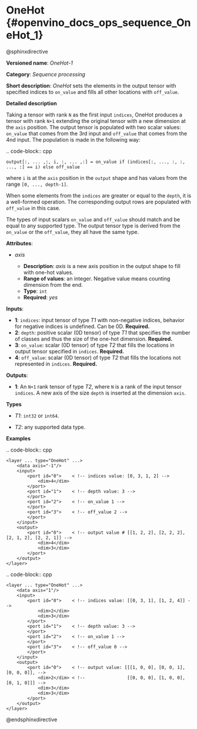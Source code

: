 # OneHot {#openvino_docs_ops_sequence_OneHot_1}

@sphinxdirective

**Versioned name**: *OneHot-1*

**Category**: *Sequence processing*

**Short description**: *OneHot* sets the elements in the output tensor with specified indices to ``on_value`` and fills all other locations with ``off_value``.

**Detailed description**

Taking a tensor with rank ``N`` as the first input ``indices``, OneHot produces a tensor with rank ``N+1`` extending the original
tensor with a new dimension at the ``axis`` position. The output tensor is populated with two scalar values: ``on_value``
that comes from the 3rd input and ``off_value`` that comes from the 4nd input. The population is made in the following way:

.. code-block:: cpp

    output[:, ... ,:, i, :, ... ,:] = on_value if (indices[:, ..., :, :, ..., :] == i) else off_value

where ``i`` is at the ``axis`` position in the ``output`` shape and has values from the range ``[0, ..., depth-1]``.

When some elements from the ``indices`` are greater or equal to the ``depth``, it is a well-formed operation. The corresponding output rows are populated with ``off_value`` in this case.

The types of input scalars ``on_value`` and ``off_value`` should match and be equal to any supported type. The output tensor type is derived from the ``on_value`` or the ``off_value``, they all have the same type.

**Attributes**:

* *axis*

  * **Description**: *axis* is a new axis position in the output shape to fill with one-hot values.
  * **Range of values**: an integer. Negative value means counting dimension from the end.
  * **Type**: ``int``
  * **Required**: *yes*

**Inputs**:

* **1**: ``indices``: input tensor of type *T1* with non-negative indices, behavior for negative indices is undefined. Can be 0D. **Required.**
* **2**: ``depth``: positive scalar (0D tensor) of type *T1* that specifies the number of classes and thus the size of the one-hot dimension. **Required.**
* **3**: ``on_value``: scalar (0D tensor) of type *T2* that fills the locations in output tensor specified in ``indices``. **Required.**
* **4**: ``off_value``: scalar (0D tensor) of type *T2* that fills the locations not represented in ``indices``. **Required.**

**Outputs**:

* **1**: An ``N+1`` rank tensor of type *T2*, where ``N`` is a rank of the input tensor ``indices``. A new axis of the size ``depth`` is inserted at the dimension ``axis``.

**Types**

* *T1*: ``int32`` or ``int64``.

* *T2*: any supported data type.

**Examples**

.. code-block:: cpp

    <layer ... type="OneHot" ...>
        <data axis="-1"/>
        <input>
            <port id="0">    < !-- indices value: [0, 3, 1, 2] -->
                <dim>4</dim>
            </port>
            <port id="1">    < !-- depth value: 3 -->
            </port>
            <port id="2">    < !-- on_value 1 -->
            </port>
            <port id="3">    < !-- off_value 2 -->
            </port>
        </input>
        <output>
            <port id="0">    < !-- output value # [[1, 2, 2], [2, 2, 2], [2, 1, 2], [2, 2, 1]] -->
                <dim>4</dim>
                <dim>3</dim>
            </port>
        </output>
    </layer>



.. code-block:: cpp

    <layer ... type="OneHot" ...>
        <data axis="1"/>
        <input>
            <port id="0">    < !-- indices value: [[0, 3, 1], [1, 2, 4]] -->
                <dim>2</dim>
                <dim>3</dim>
            </port>
            <port id="1">    < !-- depth value: 3 -->
            </port>
            <port id="2">    < !-- on_value 1 -->
            </port>
            <port id="3">    < !-- off_value 0 -->
            </port>
        </input>
        <output>
            <port id="0">    < !-- output value: [[[1, 0, 0], [0, 0, 1], [0, 0, 0]], -->
                <dim>2</dim> < !--                [[0, 0, 0], [1, 0, 0], [0, 1, 0]]] -->
                <dim>3</dim>
                <dim>3</dim>
            </port>
        </output>
    </layer>


@endsphinxdirective

